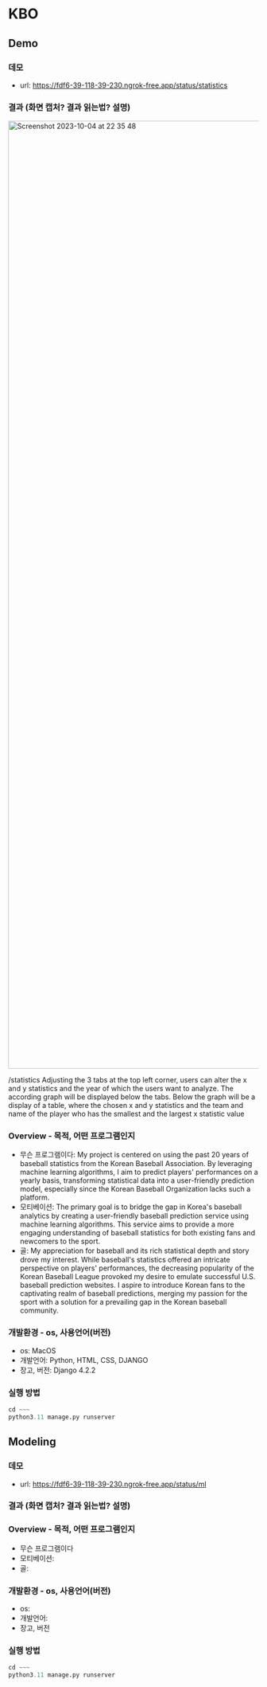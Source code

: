 # KBO
## Demo
### 데모
* url: https://fdf6-39-118-39-230.ngrok-free.app/status/statistics

### 결과 (화면 캡처? 결과 읽는법? 설명)
<img width="1904" alt="Screenshot 2023-10-04 at 22 35 48" src="https://github.com/mingeon21/KBO/assets/87740901/2cf58774-78ec-4869-b88e-594607d78ea8">

/statistics
Adjusting the 3 tabs at the top left corner, users can alter the x and y statistics and the year of which the users want to analyze. The according graph will be displayed below the tabs. Below the graph will be a display of a table, where the chosen x and y statistics and the team and name of the player who has the smallest and the largest x statistic value

### Overview - 목적, 어떤 프로그램인지
* 무슨 프로그램이다: My project is centered on using the past 20 years of baseball statistics from the Korean Baseball Association. By leveraging machine learning algorithms, I aim to predict players' performances on a yearly basis, transforming statistical data into a user-friendly prediction model, especially since the Korean Baseball Organization lacks such a platform.
* 모티베이션: The primary goal is to bridge the gap in Korea's baseball analytics by creating a user-friendly baseball prediction service using machine learning algorithms. This service aims to provide a more engaging understanding of baseball statistics for both existing fans and newcomers to the sport.
* 골: My appreciation for baseball and its rich statistical depth and story drove my interest. While baseball's statistics offered an intricate perspective on players' performances, the decreasing popularity of the Korean Baseball League provoked my desire to emulate successful U.S. baseball prediction websites. I aspire to introduce Korean fans to the captivating realm of baseball predictions, merging my passion for the sport with a solution for a prevailing gap in the Korean baseball community.
### 개발환경 - os, 사용언어(버전)
* os: MacOS
* 개발언어: Python, HTML, CSS, DJANGO
* 장고, 버전: Django 4.2.2
### 실행 방법
``` python
cd ~~~
python3.11 manage.py runserver 
```


## Modeling
### 데모
* url: https://fdf6-39-118-39-230.ngrok-free.app/status/ml

### 결과 (화면 캡처? 결과 읽는법? 설명)

### Overview - 목적, 어떤 프로그램인지
* 무슨 프로그램이다
* 모티베이션:
* 골: 
### 개발환경 - os, 사용언어(버전)
* os:
* 개발언어:
* 장고, 버전
### 실행 방법
``` python
cd ~~~
python3.11 manage.py runserver 
```


